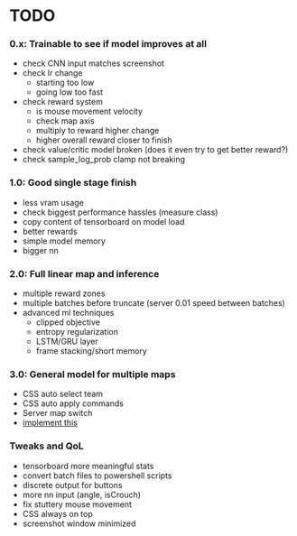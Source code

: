 # TODO

### **0.x:** Trainable to see if model improves at all
- check CNN input matches screenshot
- check lr change
    - starting too low
    - going low too fast
- check reward system
    - is mouse movement velocity
    - check map axis
    - multiply to reward higher change
    - higher overall reward closer to finish
- check value/critic model broken (does it even try to get better reward?)
- check sample_log_prob clamp not breaking

### **1.0:** Good single stage finish
- less vram usage
- check biggest performance hassles (measure class)
- copy content of tensorboard on model load
- better rewards
- simple model memory
- bigger nn

### **2.0:** Full linear map and inference
- multiple reward zones
- multiple batches before truncate (server 0.01 speed between batches)
- advanced ml techniques
    - clipped objective
    - entropy regularization
    - LSTM/GRU layer
    - frame stacking/short memory

### **3.0:** General model for multiple maps
- CSS auto select team
- CSS auto apply commands
- Server map switch
- [implement this](https://chatgpt.com/share/67a9d4b2-def8-8003-b0ff-6ebd88052055)

### **Tweaks and QoL**
- tensorboard more meaningful stats
- convert batch files to powershell scripts
- discrete output for buttons
- more nn input (angle, isCrouch)
- fix stuttery mouse movement
- CSS always on top
- screenshot window minimized
